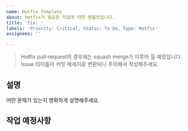 ```yaml
---
name: Hotfix Template
about: Hotfix가 필요한 작업에 대한 템플릿입니다.
title: 'fix: '
labels: 'Priority: Critical, Status: To Do, Type: Hotfix'
assignees: ''

---
```


> Hotfix pull-request의 경우에는 squash merge가 이루어 질 예정입니다.
> Issue 타이틀이 커밋 메세지로 변환되니 주의해서 작성해주세요.

## 설명
어떤 문제가 있는지 명확하게 설명해주세요.

## 작업 예정사항
